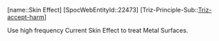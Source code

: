 ﻿---
type: TrizExample
aliases:
- Skin Effect
license: CC BY-SA 4.0
copyright: https://github.com/SpocWeb
IsDeleted: false
IsReadOnly: false
Confidential: public
tags: 
- Triz/Principle/Example
---
[name::Skin Effect]
[SpocWebEntityId::22473]
[Triz-Principle-Sub::[Triz-accept-harm](tech/Triz/Sub/Triz-accept-harm.md)]

Use high frequency Current Skin Effect to treat Metal Surfaces.